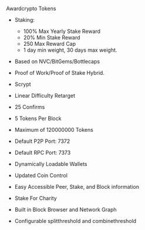 Awardcrypto Tokens

* Staking:
  * 100% Max Yearly Stake Reward
  * 20% Min Stake Reward
  * 250 Max Reward Cap
  * 1 day min weight, 30 days max weight.
  
* Based on NVC/BitGems/Bottlecaps
* Proof of Work/Proof of Stake Hybrid. 
* Scrypt
* Linear Difficulty Retarget
* 25 Confirms
* 5 Tokens Per Block
* Maximum of 120000000 Tokens
* Default P2P Port: 7372
* Default RPC Port: 7373
* Dynamically Loadable Wallets 
* Updated Coin Control
* Easy Accessible Peer, Stake, and Block information
* Stake For Charity
* Built in Block Browser and Network Graph
* Configurable splitthreshold and combinethreshold
